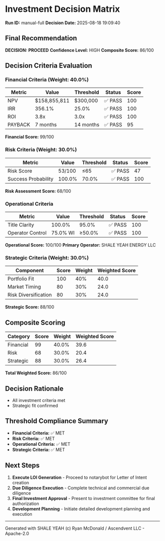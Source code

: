 # Investment Decision Matrix

**Run ID:** manual-full
**Decision Date:** 2025-08-18 19:09:40

## Final Recommendation

**DECISION: PROCEED**
**Confidence Level:** HIGH
**Composite Score:** 86/100

## Decision Criteria Evaluation

### Financial Criteria (Weight: 40.0%)

| Metric | Value | Threshold | Status | Score |
|--------|-------|-----------|--------|-------|
| NPV | $158,855,811 | $300,000 | ✅ PASS | 100 |
| IRR | 356.1% | 25.0% | ✅ PASS | 100 |
| ROI | 3.8x | 3.0x | ✅ PASS | 100 |
| PAYBACK | 7 months | 14 months | ✅ PASS | 95 |

**Financial Score:** 99/100

### Risk Criteria (Weight: 30.0%)

| Metric | Value | Threshold | Status | Score |
|--------|-------|-----------|--------|-------|
| Risk Score | 53/100 | ≤65 | ✅ PASS | 47 |
| Success Probability | 100.0% | 70.0% | ✅ PASS | 100 |

**Risk Assessment Score:** 68/100

### Operational Criteria

| Metric | Value | Threshold | Status | Score |
|--------|-------|-----------|--------|-------|
| Title Clarity | 100.0% | 95.0% | ✅ PASS | 100 |
| Operator Control | 75.0% WI | ≥50.0% | ✅ PASS | 100 |

**Operational Score:** 100/100
**Primary Operator:** SHALE YEAH ENERGY LLC

### Strategic Criteria (Weight: 30.0%)

| Component | Score | Weight | Weighted Score |
|-----------|-------|--------|----------------|
| Portfolio Fit | 100 | 40% | 40.0 |
| Market Timing | 80 | 30% | 24.0 |
| Risk Diversification | 80 | 30% | 24.0 |

**Strategic Score:** 88/100

## Composite Scoring

| Category | Score | Weight | Weighted Score |
|----------|-------|--------|----------------|
| Financial | 99 | 40.0% | 39.6 |
| Risk | 68 | 30.0% | 20.4 |
| Strategic | 88 | 30.0% | 26.4 |

**Total Weighted Score:** 86/100

## Decision Rationale

- All investment criteria met
- Strategic fit confirmed

## Threshold Compliance Summary

- **Financial Criteria:** ✅ MET
- **Risk Criteria:** ✅ MET
- **Operational Criteria:** ✅ MET
- **Strategic Criteria:** ✅ MET

## Next Steps


1. **Execute LOI Generation** - Proceed to notarybot for Letter of Intent creation
2. **Due Diligence Execution** - Complete technical and commercial due diligence
3. **Final Investment Approval** - Present to investment committee for final authorization
4. **Development Planning** - Initiate detailed development planning and execution

---

Generated with SHALE YEAH (c) Ryan McDonald / Ascendvent LLC - Apache-2.0
